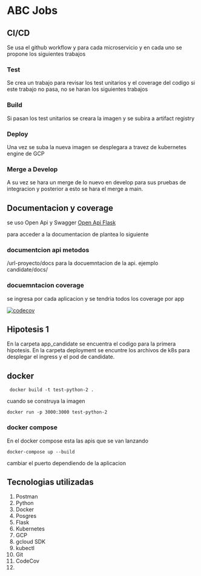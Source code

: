 # ABC Jobs

## CI/CD
Se usa el github workflow y para cada microservicio
y en cada uno se propone los siguientes trabajos

### Test

Se crea un trabajo para  revisar los test unitarios y el coverage del codigo
si este trabajo no pasa, no se haran los siguientes trabajos
### Build

Si pasan los test unitarios se creara la imagen y se subira a
artifact registry

### Deploy

Una vez se suba la nueva imagen se desplegara a travez de kubernetes engine de GCP

### Merge a Develop

A su vez se hara un merge de lo nuevo en develop para sus pruebas de
integracion y posterior a esto se hara el merge a main.

## Documentacion y coverage

se uso Open Api y Swagger [Open Api Flask](https://luolingchun.github.io/flask-openapi3/v2.x/)

para acceder a la documentacion de plantea lo siguiente

### documentcion api metodos
/url-proyecto/docs para la docuemntacion de la api. ejemplo candidate/docs/

### docuemntacion coverage
se ingresa por cada aplicacion y se tendria todos los coverage por app

[![codecov](https://codecov.io/gh/{{REPOSITORY}}/branch/main/graph/badge.svg)](https://app.codecov.io/gh/crevelandiagu/grupo7_backend-proyecto-final/tree/fix%2FFIX-integration)

## Hipotesis 1

En la carpeta app_candidate se encuentra el codigo para la primera hipotesis.
En la carpeta deployment se encuntre los archivos de k8s para desplegar el ingress y el pod
de candidate.


## docker

```shell
 docker build -t test-python-2 . 
```
cuando se construya la imagen 


```shell
docker run -p 3000:3000 test-python-2 
```

### docker compose 

En el docker compose esta las apis que se van lanzando

```shell
docker-compose up --build
```

cambiar el puerto dependiendo de la aplicacion

## Tecnologias utilizadas
1. Postman
2. Python
3. Docker
4. Posgres
5. Flask
6. Kubernetes
7. GCP
8. gcloud SDK
9. kubectl
10. Git
11. CodeCov
12. 
